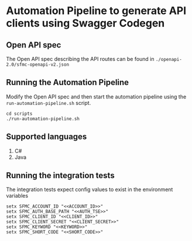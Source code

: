 # Automation Pipeline to generate API clients using Swagger Codegen

## Open API spec
The Open API spec describing the API routes can be found in `./openapi-2.0/sfmc-openapi-v2.json`

## Running the Automation Pipeline

Modify the Open API spec and then start the automation pipeline using the `run-automation-pipeline.sh` script.

```
cd scripts
./run-automation-pipeline.sh
```

## Supported languages
1. C#
2. Java

## Running the integration tests

The integration tests expect config values to exist in the environment variables

```
setx SFMC_ACCOUNT_ID "<<ACCOUNT_ID>>"
setx SFMC_AUTH_BASE_PATH "<<AUTH_TSE>>"
setx SFMC_CLIENT_ID "<<CLIENT_ID>>"
setx SFMC_CLIENT_SECRET "<<CLIENT_SECRET>>"
setx SFMC_KEYWORD "<<KEYWORD>>"
setx SFMC_SHORT_CODE "<<SHORT_CODE>>"
```
